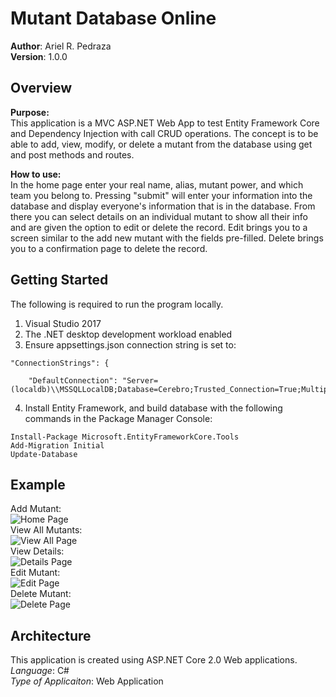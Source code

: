 # Mutant Database Online

**Author**: Ariel R. Pedraza <br />
**Version**: 1.0.0

## Overview
<b>Purpose:</b><br />
This application is a MVC ASP.NET Web App to test Entity Framework Core and Dependency Injection with call CRUD operations. The concept is to be able to add, view, modify, or delete a mutant from the database using get and post methods and routes. 

<b>How to use:</b><br />
In the home page enter your real name, alias, mutant power, and which team you belong to. Pressing "submit" will enter your information into the database and display everyone's information that is in the database. From there you can select details on an individual mutant to show all their info and are given the option to edit or delete the record. Edit brings you to a screen similar to the add new mutant with the fields pre-filled. Delete brings you to a confirmation page to delete the record. 

## Getting Started
The following is required to run the program locally.
1. Visual Studio 2017 
2. The .NET desktop development workload enabled
3. Ensure appsettings.json connection string is set to:
```
"ConnectionStrings": {

    "DefaultConnection": "Server=(localdb)\\MSSQLLocalDB;Database=Cerebro;Trusted_Connection=True;MultipleActiveResultSets=true"
```
4. Install Entity Framework, and build database with the following commands in the Package Manager Console:
```
Install-Package Microsoft.EntityFrameworkCore.Tools
Add-Migration Initial
Update-Database
```

## Example
Add Mutant:<br/>
![Home Page](OnlineMutants/wwwroot/img/index.PNG)<br/>
View All Mutants:<br/>
![View All Page](OnlineMutants/wwwroot/img/viewall.PNG)<br/>
View Details:<br/>
![Details Page](OnlineMutants/wwwroot/img/details.PNG)<br/>
Edit Mutant:<br/>
![Edit Page](OnlineMutants/wwwroot/img/edit.PNG)<br/>
Delete Mutant:<br/>
![Delete Page](OnlineMutants/wwwroot/img/delete.PNG)<br/>

## Architecture
This application is created using ASP.NET Core 2.0 Web applications. <br />
*Language*: C# <br />
*Type of Applicaiton*: Web Application <br />